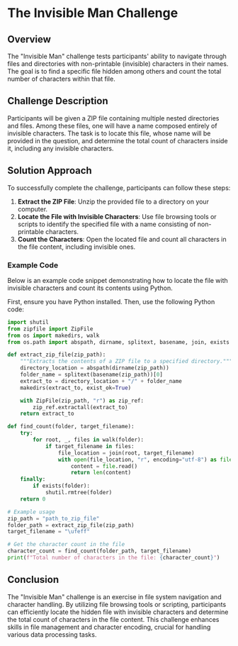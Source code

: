 # The Invisible Man Challenge

## Overview

The "Invisible Man" challenge tests participants' ability to navigate through files and directories with non-printable (invisible) characters in their names. The goal is to find a specific file hidden among others and count the total number of characters within that file.

## Challenge Description

Participants will be given a ZIP file containing multiple nested directories and files. Among these files, one will have a name composed entirely of invisible characters. The task is to locate this file, whose name will be provided in the question, and determine the total count of characters inside it, including any invisible characters.

## Solution Approach

To successfully complete the challenge, participants can follow these steps:

1. **Extract the ZIP File**: Unzip the provided file to a directory on your computer.
2. **Locate the File with Invisible Characters**: Use file browsing tools or scripts to identify the specified file with a name consisting of non-printable characters.
3. **Count the Characters**: Open the located file and count all characters in the file content, including invisible ones.

### Example Code

Below is an example code snippet demonstrating how to locate the file with invisible characters and count its contents using Python.

First, ensure you have Python installed. Then, use the following Python code:

```python
import shutil
from zipfile import ZipFile
from os import makedirs, walk
from os.path import abspath, dirname, splitext, basename, join, exists

def extract_zip_file(zip_path):
    """Extracts the contents of a ZIP file to a specified directory."""
    directory_location = abspath(dirname(zip_path))
    folder_name = splitext(basename(zip_path))[0]
    extract_to = directory_location + "/" + folder_name
    makedirs(extract_to, exist_ok=True)

    with ZipFile(zip_path, "r") as zip_ref:
        zip_ref.extractall(extract_to)
    return extract_to

def find_count(folder, target_filename):
    try:
        for root, _, files in walk(folder):
            if target_filename in files:
                file_location = join(root, target_filename)
                with open(file_location, "r", encoding="utf-8") as file:
                    content = file.read()
                    return len(content)
    finally:
        if exists(folder):
            shutil.rmtree(folder)
    return 0

# Example usage
zip_path = "path_to_zip_file"
folder_path = extract_zip_file(zip_path)
target_filename = "\ufeff"  

# Get the character count in the file
character_count = find_count(folder_path, target_filename)
print(f"Total number of characters in the file: {character_count}")
```

## Conclusion

The "Invisible Man" challenge is an exercise in file system navigation and character handling. By utilizing file browsing tools or scripting, participants can efficiently locate the hidden file with invisible characters and determine the total count of characters in the file content. This challenge enhances skills in file management and character encoding, crucial for handling various data processing tasks.
